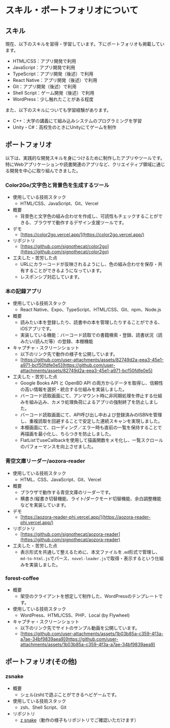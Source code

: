 # スキル・ポートフォリオについて

## スキル
現在、以下のスキルを習得・学習しています。下にポートフォリオも掲載しています。
- HTML/CSS：アプリ開発で利用
- JavaScript：アプリ開発で利用
- TypeScript：アプリ開発（後述）で利用
- React Native：アプリ開発（後述）で利用
- Git：アプリ開発（後述）で利用
- Shell Script：ゲーム開発（後述）で利用
- WordPress：少し触れたことがある程度

また、以下のスキルについても学習経験があります。
- C++：大学の講義にて組み込みシステムのプログラミングを学習
- Unity・C#：高校生のときにUnityにてゲームを制作

## ポートフォリオ

以下は、実践的な開発スキルを身につけるために制作したアプリやツールです。
特にWebアプリケーションや読書関連のアプリなど、クリエイティブ領域に通じる開発を中心に取り組んできました。

### Color2Go/文字色と背景色を生成するツール
- 使用している技術スタック
  - HTML/CSS、JavaScript、Git、Vercel
- 概要
  - 背景色と文字色の組み合わせを作成し、可読性もチェックすることができる、ブラウザで動作するデザイン支援ツールです。
- デモ
  - [https://color2go.vercel.app/](https://color2go.vercel.app/)
- リポジトリ
  - [https://github.com/signothecat/color2go](https://github.com/signothecat/color2go)
- 工夫した・苦労した点
  - URLにカラーコードが反映されるようにし、色の組み合わせを保存・共有することができるようになっています。
  - レスポンシブ対応しています。

### 本の記録アプリ
- 使用している技術スタック
  - React Native、Expo、TypeScript、HTML/CSS、Git、npm、Node.js
- 概要
  - 読みたい本を登録したり、読書中の本を管理したりすることができる、iOSアプリです。
  - 実装している機能：バーコード読取での書籍検索・登録、読書状況（読みたい/読んだ等）の登録、本棚機能
- キャプチャ・スクリーンショット
  - 以下のリンク先で動作の様子を公開しています。
  - [https://github.com/user-attachments/assets/82749d2a-eea3-45e1-a971-bcf50fdfe0e5](https://github.com/user-attachments/assets/82749d2a-eea3-45e1-a971-bcf50fdfe0e5)
- 工夫した・苦労した点
  - Google Books API と OpenBD API の両方からデータを取得し、信頼性の高い情報を選択・統合する仕組みを実装しました。
  - バーコード読取画面にて、アンマウント時に非同期処理を停止する仕組みを組み込み、カメラ処理負荷によるアプリの強制終了を防止しました。
  - バーコード読取画面にて、API呼び出し中および登録済みのISBNを管理し、重複読取を回避することで安定した連続スキャンを実現しました。
  - 本棚画面にて、ローディング／エラー時も直前の一覧を保持することで再描画を最小化し、ちらつきを防止しました。
  - FlatListでuseCallbackを使用して描画関数をメモ化し、一覧スクロールのパフォーマンスを向上させました。

### 青空文庫リーダー/aozora-reader
- 使用している技術スタック
  - HTML、CSS、JavaScript、Git、Vercel
- 概要
  - ブラウザで動作する青空文庫のリーダーです。
  - 横書き/縦書き切替機能、ライト/ダークモード切替機能、余白調整機能などを実装しています。
- デモ
  - [https://aozora-reader-phi.vercel.app/](https://aozora-reader-phi.vercel.app/)
- リポジトリ
  - [https://github.com/signothecat/aozora-reader](https://github.com/signothecat/aozora-reader)
- 工夫した・苦労した点
  - 表示形式を共通して整えるために、本文ファイルを`.md`形式で管理し、`md-to-html.js`でパース、`novel-loader.js`で取得・表示するという仕組みを実装しました。

### forest-coffee
- 概要
  - 架空のクライアントを想定して制作した、WordPressのテンプレートです。
- 使用している技術スタック
  - WordPress、HTML/CSS、PHP、Local (by Flywheel)
- キャプチャ・スクリーンショット
  - 以下のリンク先でサイトのサンプル動画を公開しています。
  - [https://github.com/user-attachments/assets/1b03b85a-c359-4f3a-a7ae-34bf9839aea9](https://github.com/user-attachments/assets/1b03b85a-c359-4f3a-a7ae-34bf9839aea9)

## ポートフォリオ(その他)
### zsnake
- 概要
  - シェル(zsh)で遊ぶことができるヘビゲームです。
- 使用している技術スタック
  - zsh、Shell Script、Git
- リポジトリ
  - [z snake](https://github.com/signothecat/zsnake)（動作の様子もリポジトリでご確認いただけます）
